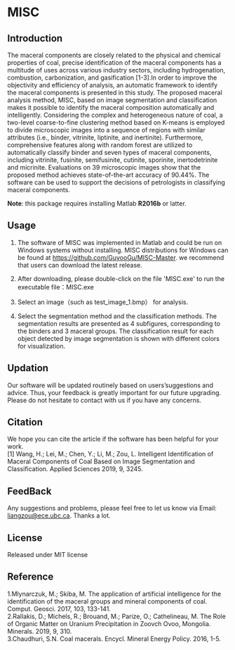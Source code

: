 # MISC

## Introduction

The maceral components are closely related to the physical and chemical properties of coal, precise identification of the maceral components has a multitude of uses across various industry sectors, including hydrogenation, combustion, carbonization, and gasification [1-3].In order to improve the objectivity and efficiency of analysis, an automatic framework to identify the maceral components is presented in this study.
The proposed maceral analysis method, MISC, based on image segmentation and classification makes it possible to identify the maceral composition automatically and intelligently. Considering the complex and heterogeneous nature of coal, a two-level coarse-to-fine clustering method based on K-means is employed to divide microscopic images into a sequence of regions with similar attributes (i.e., binder, vitrinite, liptinite, and inertinite). Furthermore, comprehensive features along with random forest are utilized to automatically classify binder and seven types of maceral components, including vitrinite, fusinite, semifusinite, cutinite, sporinite, inertodetrinite and micrinite. 
Evaluations on 39 microscopic images show that the proposed method achieves state-of-the-art accuracy of 90.44%. The software can be used to support the decisions of petrologists in classifying maceral components.

**Note**: this package requires installing Matlab **R2016b** or latter.

## Usage

1. The software of MISC was implemented in Matlab and could be run on
Windows systems without installing. MISC distributions for Windows can be found at 
https://github.com/GuyooGu/MISC-Master. we recommend that users can download the latest release. 

2. After downloading, please double-click on the file 'MISC.exe' to run the executable file：MISC.exe

3. Select an image（such as test_image_1.bmp） for analysis.

4. Select the segmentation method and the classification methods. 
The segmentation results are presented as 4 subfigures, corresponding to the binders and 3 maceral groups. The classification result for each object detected by image segmentation is shown with different colors for visualization. 


## Updation

Our software will be updated routinely based on users’suggestions and advice. Thus, your feedback is greatly important for our future upgrading. Please do not hesitate to contact with us if you have any concerns.


## Citation 
We hope you can cite the article if the software has been helpful for your work.                
[1] Wang, H.; Lei, M.; Chen, Y.; Li, M.; Zou, L. Intelligent Identification of Maceral Components of Coal Based on Image Segmentation and Classification. Applied Sciences 2019, 9, 3245.


## FeedBack 

Any suggestions and problems, please feel free to let us know via Email: liangzou@ece.ubc.ca. Thanks a lot.

## License 

Released under MIT license

## Reference  
1.Mlynarczuk, M.; Skiba, M. The application of artificial intelligence for the identification of the maceral groups and mineral components of coal. Comput. Geosci. 2017, 103, 133-141.     
2.Rallakis, D.; Michels, R.; Brouand, M.; Parize, O.; Cathelineau, M. The Role of Organic Matter on Uranium Precipitation in Zoovch Ovoo, Mongolia. Minerals. 2019, 9, 310.     
3.Chaudhuri, S.N. Coal macerals. Encycl. Mineral Energy Policy. 2016, 1-5.


